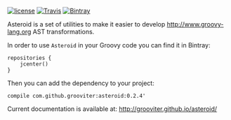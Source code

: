 [![license](https://img.shields.io/github/license/grooviter/asteroid.svg)](https://www.apache.org/licenses/LICENSE-2.0) [![Travis](https://img.shields.io/travis/grooviter/asteroid.svg)](https://travis-ci.org/grooviter/asteroid) [![Bintray](https://img.shields.io/bintray/v/grooviter/maven/asteroid.svg)](https://bintray.com/grooviter/maven/asteroid)

Asteroid is a set of utilities to make it easier to develop http://www.groovy-lang.org AST transformations.

In order to use `Asteroid` in your Groovy code you can find it in Bintray:

    repositories {
        jcenter()
    }

Then you can add the dependency to your project:

    compile com.github.grooviter:asteroid:0.2.4'

Current documentation is available at: http://grooviter.github.io/asteroid/
